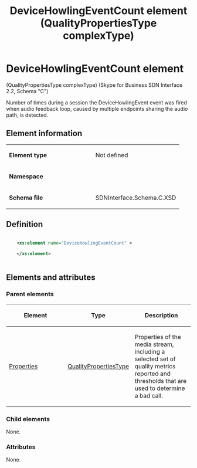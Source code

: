 ﻿---
title: DeviceHowlingEventCount element (QualityPropertiesType complexType) 
TOCTitle: DeviceHowlingEventCount element
ms:assetid: 637b8a4e-d3c2-56c0-fdc8-4a147db88a76
ms:mtpsurl: https://msdn.microsoft.com/library/Mt404743(v=office.16)
ms:contentKeyID: 68250656
ms.date: 08/24/2015
mtps_version: v=office.16
dev_langs:
- xml
---

# DeviceHowlingEventCount element 

(QualityPropertiesType complexType) (Skype for Business SDN Interface 2.2, Schema "C")

Number of times during a session the DeviceHowlingEvent event was fired when audio feedback loop, caused by multiple endpoints sharing the audio path, is detected.

## Element information

<table>
<colgroup>
<col style="width: 50%" />
<col style="width: 50%" />
</colgroup>
<tbody>
<tr class="odd">
<td><p><strong>Element type</strong></p></td>
<td><p>Not defined</p></td>
</tr>
<tr class="even">
<td><p><strong>Namespace</strong></p></td>
<td><p></p></td>
</tr>
<tr class="odd">
<td><p><strong>Schema file</strong></p></td>
<td><p>SDNInterface.Schema.C.XSD</p></td>
</tr>
</tbody>
</table>


## Definition

```xml

    <xs:element name="DeviceHowlingEventCount" >
    
    </xs:element>
  
```

## Elements and attributes

### Parent elements

<table>
<colgroup>
<col style="width: 33%" />
<col style="width: 33%" />
<col style="width: 33%" />
</colgroup>
<thead>
<tr class="header">
<th><p>Element</p></th>
<th><p>Type</p></th>
<th><p>Description</p></th>
</tr>
</thead>
<tbody>
<tr class="odd">
<td><p><a href="properties-element-qualitytype-complextype-skype-for-business-sdn-interface-2-2-schema-c.md">Properties</a></p></td>
<td><p><a href="qualitypropertiestype-complextype-skype-for-business-sdn-interface-2-2-schema-c.md">QualityPropertiesType</a></p></td>
<td><p>Properties of the media stream, including a selected set of quality metrics reported and thresholds that are used to determine a bad call.</p></td>
</tr>
</tbody>
</table>


### Child elements

None.

### Attributes

None.


